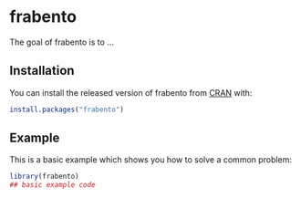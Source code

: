 
# frabento

<!-- badges: start -->
<!-- badges: end -->

The goal of frabento is to ...

## Installation

You can install the released version of frabento from [CRAN](https://CRAN.R-project.org) with:

``` r
install.packages("frabento")
```

## Example

This is a basic example which shows you how to solve a common problem:

``` r
library(frabento)
## basic example code
```

